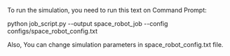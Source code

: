 To run the simulation, you need to run this text on Command Prompt:

python job_script.py --output space_robot_job --config configs/space_robot_config.txt

Also, You can change simulation parameters in space_robot_config.txt file.
 